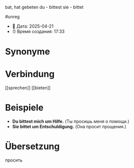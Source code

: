bat, hat gebeten
du - bittest
sie - bittet

#unreg
- 📍 Дата: 2025-04-21
- ⏰ Время создания: 17:33
# Synonyme

# Verbindung 
[[sprechen]]
[[bieten]]

# Beispiele
- **Du bittest mich um Hilfe.** (Ты просишь меня о помощи.)
- **Sie bittet um Entschuldigung.** (Она просит прощения.)
# Übersetzung
просить